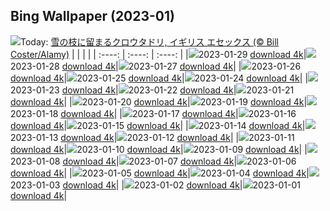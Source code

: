 ## Bing Wallpaper (2023-01)
![](https://global.bing.com/th?id=OHR.BlackbirdDay_JA-JP6288787593_UHD.jpg&w=1000)Today: [雪の枝に留まるクロウタドリ, イギリス エセックス (© Bill Coster/Alamy)](https://global.bing.com/th?id=OHR.BlackbirdDay_JA-JP6288787593_UHD.jpg)
|      |      |      |
| :----: | :----: | :----: |
|![](https://global.bing.com/th?id=OHR.BlackbirdDay_JA-JP6288787593_UHD.jpg&pid=hp&w=384&h=216&rs=1&c=4)2023-01-29 [download 4k](https://global.bing.com/th?id=OHR.BlackbirdDay_JA-JP6288787593_UHD.jpg)|![](https://global.bing.com/th?id=OHR.BlueBahamas_JA-JP6230732203_UHD.jpg&pid=hp&w=384&h=216&rs=1&c=4)2023-01-28 [download 4k](https://global.bing.com/th?id=OHR.BlueBahamas_JA-JP6230732203_UHD.jpg)|![](https://global.bing.com/th?id=OHR.RedMangrove_JA-JP6180973843_UHD.jpg&pid=hp&w=384&h=216&rs=1&c=4)2023-01-27 [download 4k](https://global.bing.com/th?id=OHR.RedMangrove_JA-JP6180973843_UHD.jpg)|
|![](https://global.bing.com/th?id=OHR.HighArchChina_JA-JP6689436859_UHD.jpg&pid=hp&w=384&h=216&rs=1&c=4)2023-01-26 [download 4k](https://global.bing.com/th?id=OHR.HighArchChina_JA-JP6689436859_UHD.jpg)|![](https://global.bing.com/th?id=OHR.BirksofAberfeldy_JA-JP6623744138_UHD.jpg&pid=hp&w=384&h=216&rs=1&c=4)2023-01-25 [download 4k](https://global.bing.com/th?id=OHR.BirksofAberfeldy_JA-JP6623744138_UHD.jpg)|![](https://global.bing.com/th?id=OHR.ColleSantaLucia_JA-JP6561397295_UHD.jpg&pid=hp&w=384&h=216&rs=1&c=4)2023-01-24 [download 4k](https://global.bing.com/th?id=OHR.ColleSantaLucia_JA-JP6561397295_UHD.jpg)|
|![](https://global.bing.com/th?id=OHR.SunriseMoai_JA-JP6509155183_UHD.jpg&pid=hp&w=384&h=216&rs=1&c=4)2023-01-23 [download 4k](https://global.bing.com/th?id=OHR.SunriseMoai_JA-JP6509155183_UHD.jpg)|![](https://global.bing.com/th?id=OHR.YearRabbit_JA-JP6460790006_UHD.jpg&pid=hp&w=384&h=216&rs=1&c=4)2023-01-22 [download 4k](https://global.bing.com/th?id=OHR.YearRabbit_JA-JP6460790006_UHD.jpg)|![](https://global.bing.com/th?id=OHR.HuggingKanga_JA-JP6402339579_UHD.jpg&pid=hp&w=384&h=216&rs=1&c=4)2023-01-21 [download 4k](https://global.bing.com/th?id=OHR.HuggingKanga_JA-JP6402339579_UHD.jpg)|
|![](https://global.bing.com/th?id=OHR.Daikan2023_JA-JP6315927343_UHD.jpg&pid=hp&w=384&h=216&rs=1&c=4)2023-01-20 [download 4k](https://global.bing.com/th?id=OHR.Daikan2023_JA-JP6315927343_UHD.jpg)|![](https://global.bing.com/th?id=OHR.SFFParkCity_JA-JP6230793780_UHD.jpg&pid=hp&w=384&h=216&rs=1&c=4)2023-01-19 [download 4k](https://global.bing.com/th?id=OHR.SFFParkCity_JA-JP6230793780_UHD.jpg)|![](https://global.bing.com/th?id=OHR.WhiteSands_JA-JP6168922639_UHD.jpg&pid=hp&w=384&h=216&rs=1&c=4)2023-01-18 [download 4k](https://global.bing.com/th?id=OHR.WhiteSands_JA-JP6168922639_UHD.jpg)|
|![](https://global.bing.com/th?id=OHR.SessileOaks_JA-JP8576874053_UHD.jpg&pid=hp&w=384&h=216&rs=1&c=4)2023-01-17 [download 4k](https://global.bing.com/th?id=OHR.SessileOaks_JA-JP8576874053_UHD.jpg)|![](https://global.bing.com/th?id=OHR.FrozenBubblesAlberta_JA-JP6003853468_UHD.jpg&pid=hp&w=384&h=216&rs=1&c=4)2023-01-16 [download 4k](https://global.bing.com/th?id=OHR.FrozenBubblesAlberta_JA-JP6003853468_UHD.jpg)|![](https://global.bing.com/th?id=OHR.Turku_JA-JP5943098075_UHD.jpg&pid=hp&w=384&h=216&rs=1&c=4)2023-01-15 [download 4k](https://global.bing.com/th?id=OHR.Turku_JA-JP5943098075_UHD.jpg)|
|![](https://global.bing.com/th?id=OHR.DonkeyFeast_JA-JP1957899183_UHD.jpg&pid=hp&w=384&h=216&rs=1&c=4)2023-01-14 [download 4k](https://global.bing.com/th?id=OHR.DonkeyFeast_JA-JP1957899183_UHD.jpg)|![](https://global.bing.com/th?id=OHR.Pneumatocysts_JA-JP5507470502_UHD.jpg&pid=hp&w=384&h=216&rs=1&c=4)2023-01-13 [download 4k](https://global.bing.com/th?id=OHR.Pneumatocysts_JA-JP5507470502_UHD.jpg)|![](https://global.bing.com/th?id=OHR.RumeliHisari_JA-JP1470012953_UHD.jpg&pid=hp&w=384&h=216&rs=1&c=4)2023-01-12 [download 4k](https://global.bing.com/th?id=OHR.RumeliHisari_JA-JP1470012953_UHD.jpg)|
|![](https://global.bing.com/th?id=OHR.Umschreibung_JA-JP1758992823_UHD.jpg&pid=hp&w=384&h=216&rs=1&c=4)2023-01-11 [download 4k](https://global.bing.com/th?id=OHR.Umschreibung_JA-JP1758992823_UHD.jpg)|![](https://global.bing.com/th?id=OHR.HummockIce_JA-JP0176367328_UHD.jpg&pid=hp&w=384&h=216&rs=1&c=4)2023-01-10 [download 4k](https://global.bing.com/th?id=OHR.HummockIce_JA-JP0176367328_UHD.jpg)|![](https://global.bing.com/th?id=OHR.BisonWindCave_JA-JP1674210211_UHD.jpg&pid=hp&w=384&h=216&rs=1&c=4)2023-01-09 [download 4k](https://global.bing.com/th?id=OHR.BisonWindCave_JA-JP1674210211_UHD.jpg)|
|![](https://global.bing.com/th?id=OHR.Breckenridge_JA-JP9779581572_UHD.jpg&pid=hp&w=384&h=216&rs=1&c=4)2023-01-08 [download 4k](https://global.bing.com/th?id=OHR.Breckenridge_JA-JP9779581572_UHD.jpg)|![](https://global.bing.com/th?id=OHR.Mohair_JA-JP9567347194_UHD.jpg&pid=hp&w=384&h=216&rs=1&c=4)2023-01-07 [download 4k](https://global.bing.com/th?id=OHR.Mohair_JA-JP9567347194_UHD.jpg)|![](https://global.bing.com/th?id=OHR.BlackFell_JA-JP9311310014_UHD.jpg&pid=hp&w=384&h=216&rs=1&c=4)2023-01-06 [download 4k](https://global.bing.com/th?id=OHR.BlackFell_JA-JP9311310014_UHD.jpg)|
|![](https://global.bing.com/th?id=OHR.HIISSF_JA-JP9146225324_UHD.jpg&pid=hp&w=384&h=216&rs=1&c=4)2023-01-05 [download 4k](https://global.bing.com/th?id=OHR.HIISSF_JA-JP9146225324_UHD.jpg)|![](https://global.bing.com/th?id=OHR.Perihelion_JA-JP8953731752_UHD.jpg&pid=hp&w=384&h=216&rs=1&c=4)2023-01-04 [download 4k](https://global.bing.com/th?id=OHR.Perihelion_JA-JP8953731752_UHD.jpg)|![](https://global.bing.com/th?id=OHR.HohenzollernBurg_JA-JP3835467583_UHD.jpg&pid=hp&w=384&h=216&rs=1&c=4)2023-01-03 [download 4k](https://global.bing.com/th?id=OHR.HohenzollernBurg_JA-JP3835467583_UHD.jpg)|
|![](https://global.bing.com/th?id=OHR.NorwayNYD_JA-JP8138531411_UHD.jpg&pid=hp&w=384&h=216&rs=1&c=4)2023-01-02 [download 4k](https://global.bing.com/th?id=OHR.NorwayNYD_JA-JP8138531411_UHD.jpg)|![](https://global.bing.com/th?id=OHR.Gantan2023_JA-JP0780615179_UHD.jpg&pid=hp&w=384&h=216&rs=1&c=4)2023-01-01 [download 4k](https://global.bing.com/th?id=OHR.Gantan2023_JA-JP0780615179_UHD.jpg)|